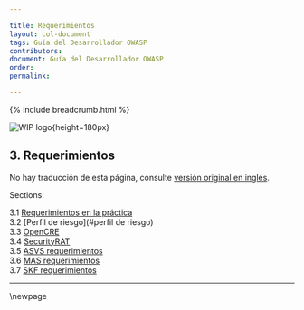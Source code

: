 ```yaml
---

title: Requerimientos
layout: col-document
tags: Guía del Desarrollador OWASP
contributors:
document: Guía del Desarrollador OWASP
order:
permalink:

---
```


{% include breadcrumb.html %}

![WIP logo](../../assets/images/dg_wip.png "Trabajo en curso"){height=180px}

## 3. Requerimientos

No hay traducción de esta página, consulte [versión original en inglés][release0500].

Sections:

3.1 [Requerimientos en la práctica](#requerimientos-en-la-práctica)  
3.2 [Perfil de riesgo](#perfil de riesgo)  
3.3 [OpenCRE](#opencre)  
3.4 [SecurityRAT](#securityrat)  
3.5 [ASVS requerimientos](#asvs-requerimientos)  
3.6 [MAS requerimientos](#mas-requerimientos)  
3.7 [SKF requerimientos](#skf-requerimientos)  

----

[release0500]: https://github.com/OWASP/www-project-developer-guide/blob/main/release/05-requirements/toc.md

\newpage
